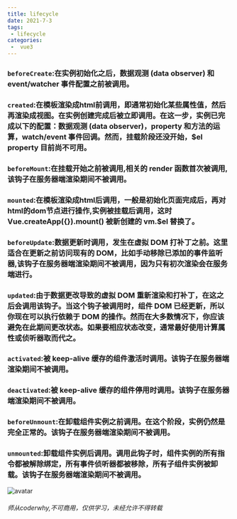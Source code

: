 ```yaml
---
title: lifecycle
date: 2021-7-3
tags:
 - lifecycle
categories:
 -  vue3
---
```

<!-- more -->
### `beforeCreate`:在实例初始化之后，数据观测 (data observer) 和 event/watcher 事件配置之前被调用。
### `created`:在模板渲染成html前调用，即通常初始化某些属性值，然后再渲染成视图。在实例创建完成后被立即调用。在这一步，实例已完成以下的配置：数据观测 (data observer)，property 和方法的运算，watch/event 事件回调。然而，挂载阶段还没开始，$el property 目前尚不可用。
### `beforeMount`:在挂载开始之前被调用,相关的 render 函数首次被调用,该钩子在服务器端渲染期间不被调用。
### `mounted`:在模板渲染成html后调用，一般是初始化页面完成后，再对html的dom节点进行操作,实例被挂载后调用，这时 Vue.createApp({}).mount() 被新创建的 vm.$el 替换了。 
### `beforeUpdate`:数据更新时调用，发生在虚拟 DOM 打补丁之前。这里适合在更新之前访问现有的 DOM，比如手动移除已添加的事件监听器,该钩子在服务器端渲染期间不被调用，因为只有初次渲染会在服务端进行。
### `updated`:由于数据更改导致的虚拟 DOM 重新渲染和打补丁，在这之后会调用该钩子。当这个钩子被调用时，组件 DOM 已经更新，所以你现在可以执行依赖于 DOM 的操作。然而在大多数情况下，你应该避免在此期间更改状态。如果要相应状态改变，通常最好使用计算属性或侦听器取而代之。
### `activated`:被 keep-alive 缓存的组件激活时调用。该钩子在服务器端渲染期间不被调用。
### `deactivated`:被 keep-alive 缓存的组件停用时调用。该钩子在服务器端渲染期间不被调用。
### `beforeUnmount`:在卸载组件实例之前调用。在这个阶段，实例仍然是完全正常的。该钩子在服务器端渲染期间不被调用。
### `unmounted`:卸载组件实例后调用。调用此钩子时，组件实例的所有指令都被解除绑定，所有事件侦听器都被移除，所有子组件实例被卸载。该钩子在服务器端渲染期间不被调用。
![avatar](https://www.vue3js.cn/docs/zh/images/lifecycle.png)
###### 师从coderwhy,不可商用，仅供学习，未经允许不得转载